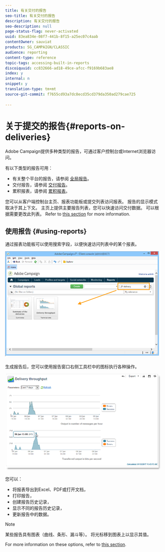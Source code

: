```yaml
---
title: 有关交付的报告
seo-title: 有关交付的报告
description: 有关交付的报告
seo-description: null
page-status-flag: never-activated
uuid: 83ea834e-08f7-441b-8f15-a25ec07c4aab
contentOwner: sauviat
products: SG_CAMPAIGN/CLASSIC
audience: reporting
content-type: reference
topic-tags: accessing-built-in-reports
discoiquuid: cc832666-ad18-49ce-afcc-f9169b683ae8
index: y
internal: n
snippet: y
translation-type: tm+mt
source-git-commit: f7655cd93a7dc8ecd35cd379da350ad279cae725

---
```



# 关于提交的报告{#reports-on-deliveries}

Adobe Campaign提供多种类型的报告，可通过客户控制台或Internet浏览器访问。

有以下类型的报告可用：

* 有关整个平台的报告，请参阅 [全局报告](../../reporting/using/global-reports.md)。
* 交付报告，请参阅 [交付报告](../../reporting/using/delivery-reports.md)。
* 累积报表，请参阅 [累积报表](../../reporting/using/cumulative-reports.md)。

您可以从客户端控制台主页、报表功能板或提交列表访问报表。 报告的显示模式取决于其上下文。 主页上提供主要报告列表，您可以快速访问交付数据。 可以根据需要更改此列表。 Refer to [this section](../../reporting/using/about-reports-creation-in-campaign.md) for more information.

## 使用报告 {#using-reports}

通过报表功能板可以使用搜索字段，以便快速访问列表中的某个报表。

![](assets/s_ncs_user_report_searchfield.png)

生成报告后，您可以使用报告窗口右侧工具栏中的图标执行各种操作。

![](assets/s_ncs_user_report_toolbar.png)

您可以：

* 将报表导出到Excel、PDF或打开文档，
* 打印报告，
* 创建报告历史记录，
* 显示不同的报告历史记录，
* 更新报告中的数据。

>[!NOTE]
>
>某些报告具有图表（曲线、条形、漏斗等）。 将光标移到图表上以显示其值。

For more information on these options, refer to [this section](../../reporting/using/about-adobe-campaign-reporting-tools.md).
